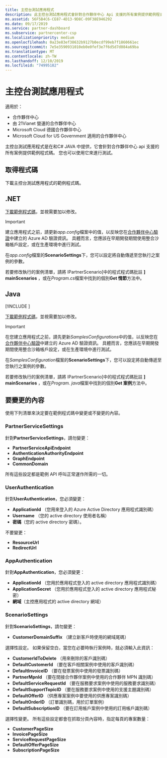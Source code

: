 ```yaml
---
title: 主控台測試應用程式
description: 此主控台測試應用程式會針對合作夥伴中心 Api 支援的所有案例提供範例程式碼。 您也可以使用它來進行測試。
ms.assetid: 56F5B4C6-CE87-4D13-9D8C-09F38E946292
ms.date: 09/17/2019
ms.service: partner-dashboard
ms.subservice: partnercenter-csp
ms.localizationpriority: medium
ms.openlocfilehash: 0a23e83ef38632b9127b0ecdf99eb7f1860661ec
ms.sourcegitcommit: 7e5e3590931010eb0e0fef3e7f6d5d7d084a69ba
ms.translationtype: MT
ms.contentlocale: zh-TW
ms.lasthandoff: 12/10/2019
ms.locfileid: "74995182"
---
```

# <a name="console-test-app"></a>主控台測試應用程式

適用於：

- 合作夥伴中心
- 由 21Vianet 營運的合作夥伴中心
- Microsoft Cloud 德國合作夥伴中心
- Microsoft Cloud for US Government 適用的合作夥伴中心

主控台測試應用程式是在和C# JAVA 中提供，它會針對合作夥伴中心 api 支援的所有案例提供範例程式碼。 您也可以使用它來進行測試。

## <a name="get-the-code"></a>取得程式碼

下載主控台測試應用程式的範例程式碼。

## <a name="net"></a>.NET

[下載範例程式碼](https://go.microsoft.com/fwlink/p/?LinkId=746682)，並視需要加以修改。

> [!IMPORTANT]
> 建立應用程式之前，請更新*app.config*檔案中的值，以反映您在[合作夥伴中心驗證](partner-center-authentication.md)中建立的 Azure AD 驗證資訊。 具體而言，您應該在早期開發期間使用整合沙箱帳戶設定，或在生產環境中進行測試。

在*app.config*檔案的**ScenarioSettings**下，您可以設定將自動傳遞至您執行之案例的參數。

若要修改執行的案例清單，請將 IPartnerScenario\[中的程式程式碼批註 **\] mainScenarios** ，或在*Program.cs*檔案中找到的個別**Get 情節**方法中。

## <a name="java"></a>Java

[!INCLUDE [<Partner Center Java SDK support details>](<../includes/java-sdk-support.md>)]

[下載範例程式碼](https://go.microsoft.com/fwlink/p/?LinkId=2026887)，並視需要加以修改。

> [!IMPORTANT]
> 在您建立應用程式之前，請先更新*SamplesConfigurations*中的值，以反映您在[合作夥伴中心驗證](partner-center-authentication.md)中建立的 Azure AD 驗證資訊。 具體而言，您應該在早期開發期間使用整合沙箱帳戶設定，或在生產環境中進行測試。

在*SamplesConfiguration*檔案的**ScenarioSettings**下，您可以設定將自動傳遞至您執行之案例的參數。

若要修改執行的案例清單，請將 IPartnerScenario\[中的程式程式碼批註 **\] mainScenarios** ，或在*Program. java*檔案中找到的個別**Get 案例**方法中。

## <a name="what-to-change"></a>要變更的內容

使用下列清單來決定要在範例程式碼中變更或不變更的內容。

### <a name="partnerservicesettings"></a>PartnerServiceSettings

針對**PartnerServiceSettings**，請勿變更：

- **PartnerServiceApiEndpoint**
- **AuthenticationAuthorityEndpoint**
- **GraphEndpoint**
- **CommonDomain**

所有這些設定都是範例 API 呼叫正常運作所需的一切。

### <a name="userauthentication"></a>UserAuthentication

針對**UserAuthentication**，您必須變更：

- **ApplicationId** （您用來登入的 Azure Active Directory 應用程式識別碼）
- **Username** （您的 active directory 使用者名稱）
- **密碼**（您的 active directory 密碼）。

不要變更：

- **ResourceUrl**
- **RedirectUrl**

### <a name="appauthentication"></a>AppAuthentication

針對**AppAuthentication**，您必須變更：

- **ApplicationId** （您用於應用程式登入的 active directory 應用程式識別碼）
- **ApplicationSecret** （您用於應用程式登入的 active directory 應用程式秘密）
- **網域**（主控應用程式的 active directory 網域）

### <a name="scenariosettings"></a>ScenarioSettings

針對**ScenarioSettings**，請勿變更：

- **CustomerDomainSuffix** （建立新客戶時使用的網域尾碼）

選擇性設定。 如果保留空白，當您在必要時執行案例時，就必須輸入此資訊：

- **CustomerIdToDelete** （用來刪除的客戶識別碼）
- **DefaultCustomerId** （要在客戶相關案例中使用的客戶識別碼）
- **DefaultInvoiceID** （要在發票案例中使用的發票識別碼）
- **PartnerMpnId** （要在間接合作夥伴案例中使用的合作夥伴 MPN 識別碼）
- **DefaultServiceRequestId** （要在服務要求案例中使用的服務要求識別碼）
- **DefaultSupportTopicID** （要在服務要求案例中使用的支援主題識別碼）
- **DefaultOfferID** （供應專案案例中要使用的供應專案識別碼）
- **DefaultOrderID** （訂單識別碼，用於訂單案例）
- **DefaultSubscriptionID** （要在訂用帳戶案例中使用的訂用帳戶識別碼）

選擇性變更。 所有這些設定都會在抓取分頁內容時，指定每頁的專案數量：

- **CustomerPageSize**
- **InvoicePageSize**
- **ServiceRequestPageSize**
- **DefaultOfferPageSize**
- **SubscriptionPageSize**